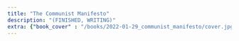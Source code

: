 ```yaml
---
title: "The Communist Manifesto"
description: "(FINISHED, WRITING)"
extra: {"book_cover" : "/books/2022-01-29_communist_manifesto/cover.jpg"}
---
```

